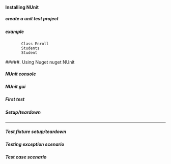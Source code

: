 #### Installing NUnit

##### create a unit test project

##### example 
           Class Enroll
           Students
           Student
                
#####. Using Nuget
    nuget NUnit
    
    
##### NUnit console

##### NUnit gui

##### First test


##### Setup/teardown

----------------------

##### Test fixture setup/teardown

##### Testing exception scenario

#####  Test case scenario

##### 
    
